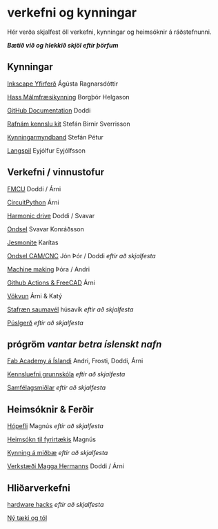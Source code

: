 # verkefni og kynningar

Hér verða skjalfest öll verkefni, kynningar og heimsóknir á ráðstefnunni.

**_Bætið við og hlekkið skjöl eftir þörfum_**

## Kynningar

[Inkscape Yfirferð](inscape_yfirferd.md) Ágústa Ragnarsdóttir

[Hass Málmfræsikynning](haas_malmfraes.md) Borgþór Helgason

[GitHub Documentation](githubdocumentation.md) Doddi

[Rafnám kennslu kit]() Stefán Birnir Sverrisson

[Kynningarmyndband]() Stefán Pétur

[Langspil](langspil.md) Eyjólfur Eyjólfsson

## Verkefni / vinnustofur

[FMCU](fmcu.md) Doddi / Árni

[CircuitPython](circuitpython.md) Árni

[Harmonic drive](HarmonicDrive.md) Doddi / Svavar

[Ondsel](ondsel.md) Svavar Konráðsson

[Jesmonite](jesmonite.md) Karítas

[Ondsel CAM/CNC]() Jón Þór / Doddi *eftir að skjalfesta*

[Machine making](machinemaking.md) Þóra / Andri

[Github Actions & FreeCAD](gitaction.md) Árni

[Vökvun](vokvun.md) Árni & Katý

[Stafræn saumavél]() húsavík *eftir að skjalfesta*

[Púslgerð]() *eftir að skjalfesta*

## prógröm *vantar betra íslenskt nafn*

[Fab Academy á Íslandi](fabacademy.md) Andri, Frosti, Doddi, Árni

[Kennsluefni grunnskóla]() *eftir að skjalfesta*

[Samfélagsmiðlar]() *eftir að skjalfesta*


## Heimsóknir & Ferðir

[Hópefli]() Magnús *eftir að skjalfesta*

[Heimsókn til fyrirtækis](fyrirtaekjaheimsókn.md) Magnús

[Kynning á miðbæ](kynning_a_midbae.md) *eftir að skjalfesta*

[Verkstæði Magga Hermanns](https://www.tubes.is/category/frettir/a-verkstaedisbordinu/) Doddi / Árni

## Hliðarverkefni

[hardware hacks]() *eftir að skjalfesta*

[Ný tæki og  tól](taekiogtol.md)
